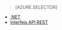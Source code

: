> [AZURE.SELECTOR]
- [.NET](../articles/media-services/media-services-dotnet-how-to-use.md)
- [Interfejs API REST](../articles/media-services/media-services-rest-how-to-use.md)



<!--HONumber=sep16_HO1-->


